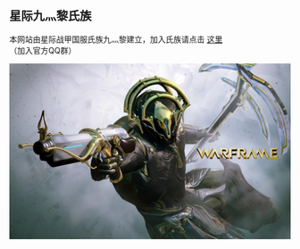 ## 星际九灬黎氏族

本网站由星际战甲国服氏族九灬黎建立，加入氏族请点击 [这里](https://jq.qq.com/?_wv=1027&k=55M5p5s) （加入官方QQ群）

![  ](images/2018929203251097090_582%20-%20副本.png)
